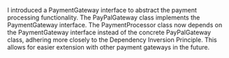 I introduced a PaymentGateway interface to abstract the payment processing functionality.
The PayPalGateway class implements the PaymentGateway interface.
The PaymentProcessor class now depends on the PaymentGateway interface 
instead of the concrete PayPalGateway class, adhering more closely to the 
Dependency Inversion Principle. This allows for easier extension with other 
payment gateways in the future.